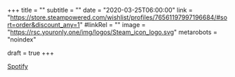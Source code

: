 +++
title = ""
subtitle = ""
date = "2020-03-25T06:00:00"
link = "https://store.steampowered.com/wishlist/profiles/76561197997196684/#sort=order&discount_any=1"
#linkRel = ""
image = "https://rsc.youronly.one/img/logos/Steam_icon_logo.svg"
metarobots = "noindex"

draft = true
+++

<a href="https://store.steampowered.com/wishlist/profiles/76561197997196684/#sort=order&discount_any=1" rel="me noopener external nofollow" referrerpolicy="strict-origin-when-cross-origin">Spotify</a>

